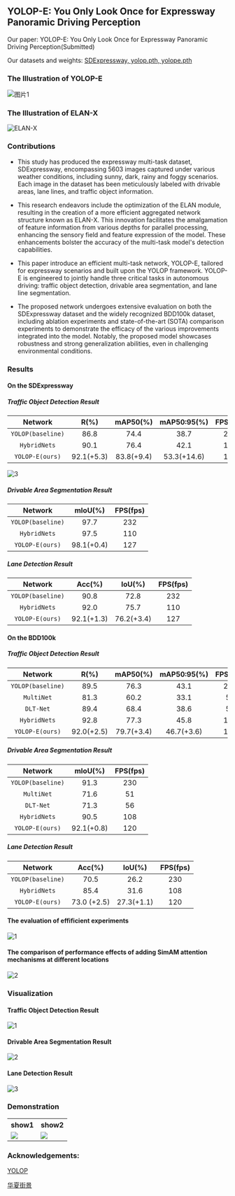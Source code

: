 ## YOLOP-E: You Only Look Once for Expressway Panoramic Driving Perception

Our paper: YOLOP-E: You Only Look Once for Expressway Panoramic Driving Perception(Submitted)

Our datasets and weights: [SDExpressway, yolop.pth, yolope.pth](https://pan.baidu.com/s/1589VGpmHATSrTs6f_HSI_g)

### The Illustration of YOLOP-E
![图片1](https://github.com/xingchenshanyao/YOLOP-E/assets/116085226/5588ffc2-4b3e-40e2-92a5-429ec596c03b)

### The Illustration of ELAN-X
![ELAN-X](https://github.com/xingchenshanyao/YOLOP-E/assets/116085226/98e7bdb3-936a-4994-ab2e-75078b2ea0be)


### Contributions
* This study has produced the expressway multi-task dataset, SDExpressway, encompassing 5603 images captured under various weather conditions, including sunny, dark, rainy and foggy scenarios. Each image in the dataset has been meticulously labeled with drivable areas, lane lines, and traffic object information.

* This research endeavors include the optimization of the ELAN module, resulting in the creation of a more efficient aggregated network structure known as ELAN-X. This innovation facilitates the amalgamation of feature information from various depths for parallel processing, enhancing the sensory field and feature expression of the model. These enhancements bolster the accuracy of the multi-task model's detection capabilities.

* This paper introduce an efficient multi-task network, YOLOP-E, tailored for expressway scenarios and built upon the YOLOP framework. YOLOP-E is engineered to jointly handle three critical tasks in autonomous driving: traffic object detection, drivable area segmentation, and lane line segmentation.

*  The proposed network undergoes extensive evaluation on both the SDExpressway dataset and the widely recognized BDD100k dataset, including ablation experiments and state-of-the-art (SOTA) comparison experiments to demonstrate the efficacy of the various improvements integrated into the model. Notably, the proposed model showcases robustness and strong generalization abilities, even in challenging environmental conditions.

### Results

#### On the SDExpressway

##### Traffic Object Detection Result
| Network          | R(%) | mAP50(%) | mAP50:95(%) | FPS(fps) |
| :--------------: | :---------: | :--------: | :----------: | :----------: |
| `YOLOP(baseline)`     | 86.8      | 74.4     | 38.7     | 232        |
| `HybridNets`      | 90.1      | 76.4     | 42.1     | 110        |
| `YOLOP-E(ours)`  | 92.1(+5.3)      | 83.8(+9.4)     | 53.3(+14.6)     | 127         |

![3](https://github.com/xingchenshanyao/YOLOP-E/assets/116085226/31bbe3c1-ca55-444a-b735-afabdfc02be3)

##### Drivable Area Segmentation Result
| Network          | mIoU(%) | FPS(fps) |
| :--------------: | :---------: | :--------: |
| `YOLOP(baseline)`     | 97.7      | 232     |
| `HybridNets`      | 97.5      | 110     |
| `YOLOP-E(ours)`  | 98.1(+0.4)      | 127     |
##### Lane Detection Result
| Network          | Acc(%) |IoU(%) | FPS(fps) |
| :--------------: | :---------: | :--------: | :--------: |
| `YOLOP(baseline)`     | 90.8      | 72.8     | 232     |
| `HybridNets`      | 92.0      | 75.7     | 110    |
| `YOLOP-E(ours)`  | 92.1(+1.3)      | 76.2(+3.4)     | 127     |

#### On the BDD100k

##### Traffic Object Detection Result
| Network          | R(%) | mAP50(%) | mAP50:95(%) | FPS(fps) |
| :--------------: | :---------: | :--------: | :----------: | :----------: |
| `YOLOP(baseline)`     | 89.5      | 76.3     | 43.1     | 230        |
| `MultiNet`      | 81.3      | 60.2     | 33.1     | 51        |
| `DLT-Net`  | 89.4      | 68.4     | 38.6     | 56         |
| `HybridNets`      | 92.8      | 77.3     | 45.8     | 108        |
| `YOLOP-E(ours)`  | 92.0(+2.5)      | 79.7(+3.4)     | 46.7(+3.6)     | 120         |
##### Drivable Area Segmentation Result
| Network          | mIoU(%) | FPS(fps) |
| :--------------: | :---------: | :--------: |
| `YOLOP(baseline)`     | 91.3      | 230     |
| `MultiNet`      | 71.6     | 51     |
| `DLT-Net`  | 71.3     | 56     |
| `HybridNets`      | 90.5      | 108     |
| `YOLOP-E(ours)`  | 92.1(+0.8)      | 120     |
##### Lane Detection Result
| Network          | Acc(%) |IoU(%) | FPS(fps) |
| :--------------: | :---------: | :--------: | :--------: |
| `YOLOP(baseline)`     | 70.5      | 26.2    | 230     |
| `HybridNets`      | 85.4      | 31.6     | 108   |
| `YOLOP-E(ours)`  | 73.0 (+2.5)     | 27.3(+1.1)     | 120     |

#### The evaluation of effificient experiments
![1](https://github.com/xingchenshanyao/YOLOP-E/assets/116085226/03b85a7b-720d-4820-a2e5-3ee8c6eca162)

#### The comparison of performance effects of adding SimAM attention mechanisms at different locations
![2](https://github.com/xingchenshanyao/YOLOP-E/assets/116085226/ea253137-2d2e-4e61-bcf6-5247635c71ad)

### Visualization

#### Traffic Object Detection Result
![1](https://github.com/xingchenshanyao/YOLOP-E/assets/116085226/eb4e0e3a-296f-4484-aedc-07c362cbd6fb)
#### Drivable Area Segmentation Result
![2](https://github.com/xingchenshanyao/YOLOP-E/assets/116085226/33071530-7695-4cb5-b91a-77411c032dcf)
#### Lane Detection Result
![3](https://github.com/xingchenshanyao/YOLOP-E/assets/116085226/7a4909a2-b70b-4161-a4d9-0b8a62ef7d4f)

### Demonstration
<table>
    <tr>
            <th>show1</th>
            <th>show2</th>
    </tr>
    <tr>
        <td><img src=inference/videos/show1.gif /></td>
        <td><img src=inference/videos/show2.gif/></td>
    </tr>
</table>

### Acknowledgements:

[YOLOP](https://github.com/hustvl/YOLOP)

[华夏街景](https://www.bilibili.com/video/BV1xN4y1w7pv/)
